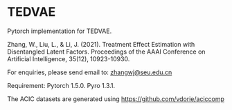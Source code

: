 # TEDVAE
 
 
Pytorch implementation for TEDVAE.

Zhang, W., Liu, L., & Li, J. (2021). Treatment Effect Estimation with Disentangled Latent Factors. Proceedings of the AAAI Conference on Artificial Intelligence, 35(12), 10923-10930.

For enquiries, please send email to: zhangwj@seu.edu.cn


Requirement: 
Pytorch 1.5.0.
Pyro 1.3.1.

The ACIC datasets are generated using https://github.com/vdorie/aciccomp




